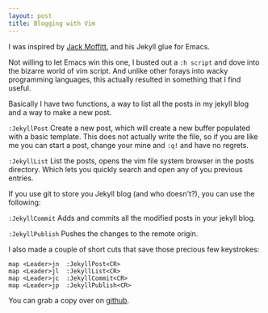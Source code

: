 ```yaml
---
layout: post
title: Blogging with Vim
---
```


I was inspired by [Jack Moffitt](http://metajack.im/2009/01/02/manage-jekyll-from-emacs/), and his Jekyll glue for Emacs.

Not willing to let Emacs win this one, I busted out a `:h script` and dove into the bizarre world of vim script. And unlike other forays into wacky programming languages, this actually resulted in something that I find useful.

Basically I have two functions, a way to list all the posts in my jekyll blog and a way to make a new post.

`:JekyllPost` Create a new post, which will create a new buffer populated with a basic template. This does not actually write the file, so if you are like me you can start a post, change your mine and `:q!` and have no regrets.

`:JekyllList` List the posts, opens the vim file system browser in the posts directory. Which lets you quickly search and open any of you previous entries.

If you use git to store you Jekyll blog (and who doesn't?),  you can use the following:

`:JekyllCommit` Adds and commits all the modified posts in your jekyll blog.

`:JekyllPublish` Pushes the changes to the remote origin.

I also made a couple of short cuts that save those precious few keystrokes:

    map <Leader>jn  :JekyllPost<CR>
    map <Leader>jl  :JekyllList<CR>
    map <Leader>jc  :JekyllCommit<CR>
    map <Leader>jp  :JekyllPublish<CR>

You can grab a copy over on [github](http://github.com/csexton/jekyll.vim).
